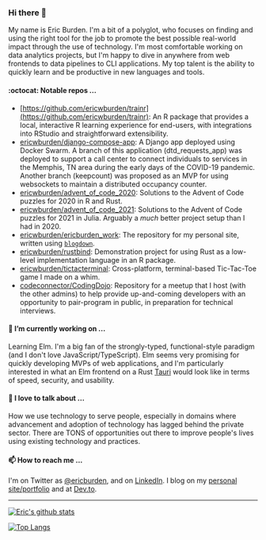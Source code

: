 ### Hi there 👋

My name is Eric Burden. I'm a bit of a polyglot, who focuses on finding and using the right tool for the job to promote the best possible real-world impact through the use of technology. I'm most comfortable working on data analytics projects, but I'm happy to dive in anywhere from web frontends to data pipelines to CLI applications. My top talent is the ability to quickly learn and be productive in new languages and tools.

#### :octocat: Notable repos ...

- [https://github.com/ericwburden/trainr](https://github.com/ericwburden/trainr): An R package that provides a local, interactive R learning experience for end-users, with integrations into RStudio and straightforward extensibility.
- [ericwburden/django-compose-app](https://github.com/ericwburden/django-compose-app): A Django app deployed using Docker Swarm. A branch of this application (dtd_requests_app) was deployed to support a call center to connect individuals to services in the Memphis, TN area during the early days of the COVID-19 pandemic. Another branch (keepcount) was proposed as an MVP for using websockets to maintain a distributed occupancy counter.
- [ericwburden/advent_of_code_2020](https://github.com/ericwburden/advent_of_code_2020): Solutions to the Advent of Code puzzles for 2020 in R and Rust.
- [ericwburden/advent_of_code_2021](https://github.com/ericwburden/advent_of_code_2021): Solutions to the Advent of Code puzzles for 2021 in Julia. Arguably a *much* better project setup than I had in 2020.
- [ericwburden/ericburden_work](https://github.com/ericwburden/ericburden_work): The repository for my personal site, written using [`blogdown`](https://bookdown.org/yihui/blogdown/).
- [ericwburden/rustbind](https://github.com/ericwburden/rustbind): Demonstration project for using Rust as a low-level implementation language in an R package.
- [ericwburden/tictacterminal](https://github.com/ericwburden/tictacterminal): Cross-platform, terminal-based Tic-Tac-Toe game I made on a whim.
- [codeconnector/CodingDojo](https://github.com/codeconnector/CodingDojo): Repository for a meetup that I host (with the other admins) to help provide up-and-coming developers with an opportunity to pair-program in public, in preparation for technical interviews.


#### 🔭 I’m currently working on ...

Learning Elm. I'm a big fan of the strongly-typed, functional-style paradigm (and I don't love JavaScript/TypeScript). Elm seems very promising for quickly developing MVPs of web applications, and I'm particularly interested in what an Elm frontend on a Rust [Tauri](https://tauri.studio/en/) would look like in terms of speed, security, and usability.

#### 💬 I love to talk about ...

How we use technology to serve people, especially in domains where advancement and adoption of technology has lagged behind the private sector. There are TONS of opportunities out there to improve people's lives using existing technology and practices.

#### 📫 How to reach me ...

I'm on Twitter as [@ericburden](https://twitter.com/ericburden), and on [LinkedIn](https://www.linkedin.com/in/eric-burden-88773213/). I blog on my [personal site/portfolio](www.ericburden.work) and at [Dev.to](https://dev.to/ericwburden).

<!--
**ericwburden/ericwburden** is a ✨ _special_ ✨ repository because its `README.md` (this file) appears on your GitHub profile.

Here are some ideas to get you started:

- 🔭 I’m currently working on ...
- 🌱 I’m currently learning ...
- 👯 I’m looking to collaborate on ...
- 🤔 I’m looking for help with ...
- 💬 Ask me about ...
- 📫 How to reach me: ...
- 😄 Pronouns: ...
- ⚡ Fun fact: ...
-->

----

[![Eric's github stats](https://github-readme-stats.vercel.app/api?username=ericwburden&theme=tokyonight)](https://github.com/anuraghazra/github-readme-stats)

[![Top Langs](https://github-readme-stats.vercel.app/api/top-langs/?username=ericwburden&theme=tokyonight&hide=html,css&layout=compact)](https://github.com/anuraghazra/github-readme-stats)


